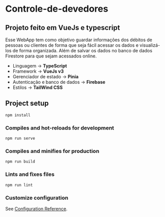 # Controle-de-devedores

## Projeto feito em VueJs e typescript

Esse WebApp tem como objetivo guardar informações dos débitos de pessoas ou clientes de forma que seja fácil acessar os dados e visualizá-los de forma organizada. Além de salvar os dados no banco de dados Firestore para que sejam acessados online.

* Linguagem → **TypeScript**
* Framework → **VueJs v3**
* Gerenciador de estado → **Pinia**
* Autenticação e banco de dados → **Firebase**
* Estilos → **TailWind CSS**

## Project setup
```
npm install
```

### Compiles and hot-reloads for development
```
npm run serve
```

### Compiles and minifies for production
```
npm run build
```

### Lints and fixes files
```
npm run lint
```

### Customize configuration
See [Configuration Reference](https://cli.vuejs.org/config/).
